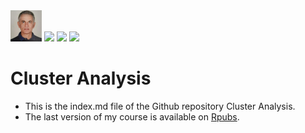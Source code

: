 <img src="45262254.jpeg" width="50">
<a href="mailto:emersonpess011108@gmail.com?"><img src="https://img.shields.io/badge/gmail-%23DD0031.svg?&style=for-the-badge&logo=gmail&logoColor=white"/></a>

<img src="https://upload.wikimedia.org/wikipedia/commons/6/66/Logo_cnam.gif" width="300">

<img src="https://rstudio.com/wp-content/uploads/2014/07/RStudio-Logo-Blue-Gray.png" width="100">


# Cluster Analysis
* This is the index.md file of the Github repository Cluster Analysis.
* The last version of my course is available on  [Rpubs](http://rpubs.com/karkil2205/700595).






